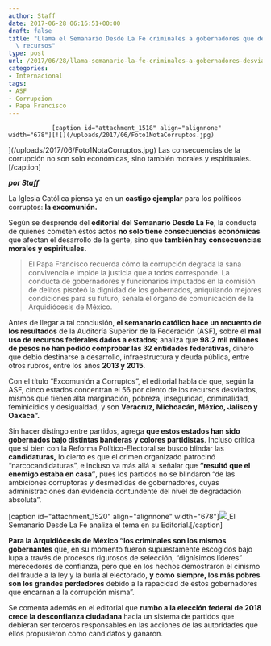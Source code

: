 ```yaml
---
author: Staff
date: 2017-06-28 06:16:51+00:00
draft: false
title: "Llama el Semanario Desde La Fe criminales a gobernadores que desviaron\
  \ recursos"
type: post
url: /2017/06/28/llama-semanario-la-fe-criminales-a-gobernadores-desviaron-recursos/
categories:
- Internacional
tags:
- ASF
- Corrupcion
- Papa Francisco
---
```



				[caption id="attachment_1518" align="alignnone" width="678"][![](/uploads/2017/06/Foto1NotaCorruptos.jpg)
](/uploads/2017/06/Foto1NotaCorruptos.jpg) Las consecuencias de la corrupción no son solo económicas, sino también morales y espirituales.[/caption]

_**por Staff**_

La Iglesia Católica piensa ya en un **castigo ejemplar** para los políticos corruptos: **la excomunión.**

Según se desprende del **editorial del Semanario Desde La Fe**, la conducta de quienes cometen estos actos **no solo tiene consecuencias económicas** que afectan el desarrollo de la gente, sino que **también hay consecuencias morales y espirituales.**


<blockquote>El Papa Francisco recuerda cómo la corrupción degrada la sana convivencia e impide la justicia que a todos corresponde. La conducta de gobernadores y funcionarios imputados en la comisión de delitos pisoteó la dignidad de los gobernados, aniquilando mejores condiciones para su futuro, señala el órgano de comunicación de la Arquidiócesis de México.</blockquote>


Antes de llegar a tal conclusión, **el semanario católico hace un recuento de los resultados** de la Auditoría Superior de la Federación (ASF), sobre el **mal uso de recursos federales dados a estados**; analiza que **98.2 mil millones de pesos no han podido comprobar las 32 entidades federativas**, dinero que debió destinarse a desarrollo, infraestructura y deuda pública, entre otros rubros, entre los años **2013 y 2015.**

Con el título “Excomunión a Corruptos”, el editorial habla de que, según la ASF, cinco estados concentran el 56 por ciento de los recursos desviados, mismos que tienen alta marginación, pobreza, inseguridad, criminalidad, feminicidios y desigualdad, y son **Veracruz, Michoacán, México, Jalisco y Oaxaca”.**

Sin hacer distingo entre partidos, agrega **que estos estados han sido gobernados bajo distintas banderas y colores partidistas**. Incluso critica que si bien con la Reforma Político-Electoral se buscó blindar las **candidaturas,** lo cierto es que el crimen organizado patrocinó “narcocandidaturas”, e incluso va más allá al señalar que **“resultó que el enemigo estaba en casa”**, pues los partidos no se blindaron “de las ambiciones corruptoras y desmedidas de gobernadores, cuyas administraciones dan evidencia contundente del nivel de degradación absoluta”.

[caption id="attachment_1520" align="alignnone" width="678"][![](/uploads/2017/06/Foto2NotaCorruptos.jpg)
](/uploads/2017/06/Foto2NotaCorruptos.jpg) El Semanario Desde La Fe analiza el tema en su Editorial.[/caption]

**Para la Arquidiócesis de México “los criminales son los mismos gobernantes** que, en su momento fueron supuestamente escogidos bajo lupa a través de procesos rigurosos de selección, “dignísimos líderes” merecedores de confianza, pero que en los hechos demostraron el cinismo del fraude a la ley y la burla al electorado, **y como siempre, los más pobres son los grandes perdedores** debido a la rapacidad de estos gobernadores que encarnan a la corrupción misma”.

Se comenta además en el editorial que **rumbo a la elección federal de 2018 crece la desconfianza ciudadana** hacia un sistema de partidos que debieran ser terceros responsables en las acciones de las autoridades que ellos propusieron como candidatos y ganaron.		
